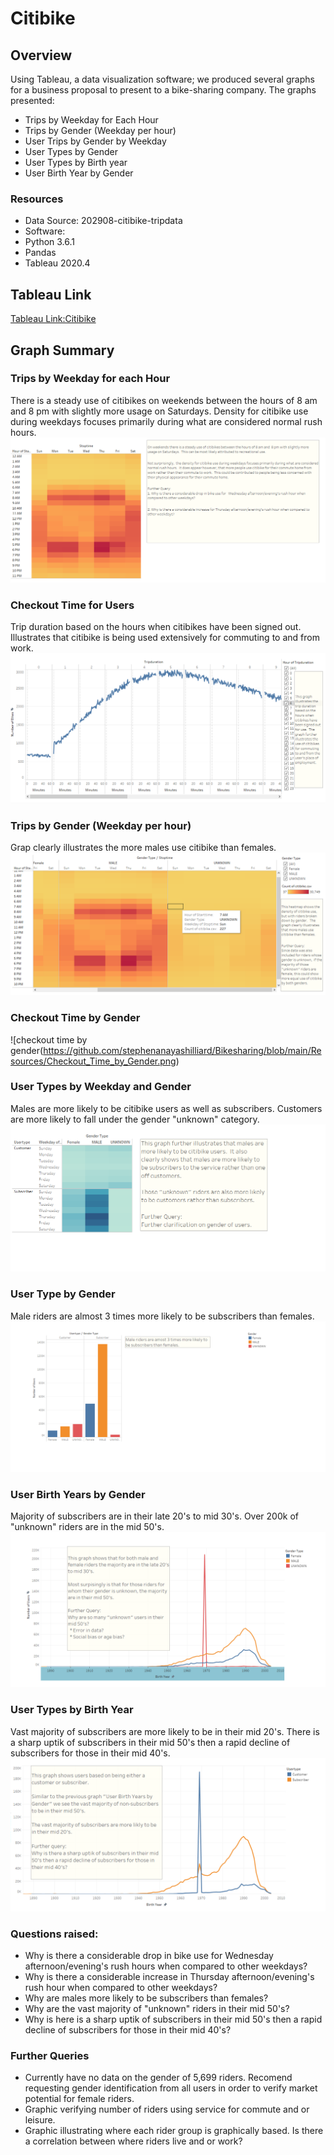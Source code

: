 # Citibike
## Overview
Using Tableau, a data visualization software;  we produced several graphs for a  business proposal to present to a bike-sharing company.  The graphs presented:
- Trips by Weekday for Each Hour
- Trips by Gender (Weekday per hour)
- User Trips by Gender by Weekday
- User Types by Gender
- User Types by Birth year
- User Birth Year by Gender
### Resources
- Data Source: 202908-citibike-tripdata
- Software:
 - Python 3.6.1
 - Pandas
 - Tableau 2020.4

## Tableau Link
[Tableau Link:Citibike](https://public.tableau.com/profile/stephen.anayas.hilliard#!/vizhome/Citibike_16094403993850/CitibikeDataVisualization?publish=yes)

## Graph Summary

### Trips by Weekday for each Hour

There is a steady use of citibikes on weekends between the hours of 8 am and 8 pm with slightly more usage on Saturdays.  Density for citibike use during weekdays focuses primarily during what are considered normal rush hours.
![Trips by Weekday for each Hour](https://github.com/stephenanayashilliard/Bikesharing/blob/main/Resources/Trips_by_Weekday_for_each_Hour.png)

### Checkout Time for Users

Trip duration based on the hours when citibikes have been signed out.  Illustrates that citibike is being used extensively for commuting to and from work.
![Checkout Time for Users](https://github.com/stephenanayashilliard/Bikesharing/blob/main/Resources/Checkout_Time_For_Users.png)

### Trips by Gender (Weekday per hour)

Grap clearly illustrates the more males use citibike than females.
![Trips by Gender](https://github.com/stephenanayashilliard/Bikesharing/blob/main/Resources/Trips_by_Gender(Weekday_per_Hour).png)

### Checkout Time by Gender
![checkout time by gender(https://github.com/stephenanayashilliard/Bikesharing/blob/main/Resources/Checkout_Time_by_Gender.png)

### User Types by Weekday and Gender

Males are more likely to be citibike users as well as subscribers.  Customers are more likely to fall under the gender "unknown" category.
![User Types by Gender and Weekday](https://github.com/stephenanayashilliard/Bikesharing/blob/main/Resources/User_Types_by_Gender_by_Weekday..png)

### User Type by Gender

Male riders are almost 3 times more likely to be subscribers than females.
![User type by Gender](https://github.com/stephenanayashilliard/Bikesharing/blob/main/Resources/User_Types_by_Gender.png)

### User Birth Years by Gender

Majority of subscribers are in their late 20's to mid 30's.  Over 200k of "unknown" riders are in the mid 50's.
![User Birth Years by Gender](https://github.com/stephenanayashilliard/Bikesharing/blob/main/Resources/User_Birth_Year_by_Gender.png)

### User Types by Birth Year

Vast majority of subscribers are more likely to be in their mid 20's.  There is a sharp uptik of subscribers in their mid 50's then a rapid decline of subscribers for those in their mid 40's.
![User types by birth Year](https://github.com/stephenanayashilliard/Bikesharing/blob/main/Resources/User_Types_by_Birth_Year.png)
    
### Questions raised:
- Why is there a considerable drop in bike use for Wednesday afternoon/evening's rush hours when compared to other weekdays?
- Why is there a considerable increase in Thursday afternoon/evening's rush hour when compared to other weekdays?
- Why are males more likely to be subscribers than females?
- Why are the vast majority of "unknown" riders in their mid 50's?
- Why is here is a sharp uptik of subscribers in their mid 50's then a rapid decline of subscribers for those in their mid 40's?


### Further Queries
- Currently have no data on the gender of 5,699 riders. Recomend requesting gender identification from all users in order to verify market potential for female riders. 
- Graphic verifying number of riders using service for commute and or leisure.
- Graphic illustrating where each rider group is graphically based.  Is there a correlation between where riders live and or work?
